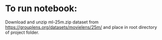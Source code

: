 # To run notebook:
Download and unzip ml-25m.zip dataset from https://grouplens.org/datasets/movielens/25m/ and place in root directory of project folder. 